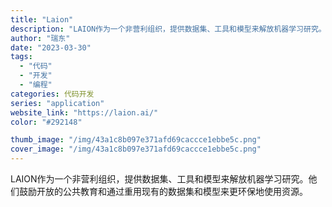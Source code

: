 ```yaml
---
title: "Laion"
description: "LAION作为一个非营利组织，提供数据集、工具和模型来解放机器学习研究。他们鼓励开放的公共教育和通过重用现有的数据集和模"
author: "瑞东"
date: "2023-03-30"
tags:
  - "代码"
  - "开发"
  - "编程"
categories: 代码开发
series: "application"
website_link: "https://laion.ai/"
color: "#292148"

thumb_image: "/img/43a1c8b097e371afd69caccce1ebbe5c.png"
cover_image: "/img/43a1c8b097e371afd69caccce1ebbe5c.png"
---
```


LAION作为一个非营利组织，提供数据集、工具和模型来解放机器学习研究。他们鼓励开放的公共教育和通过重用现有的数据集和模型来更环保地使用资源。
